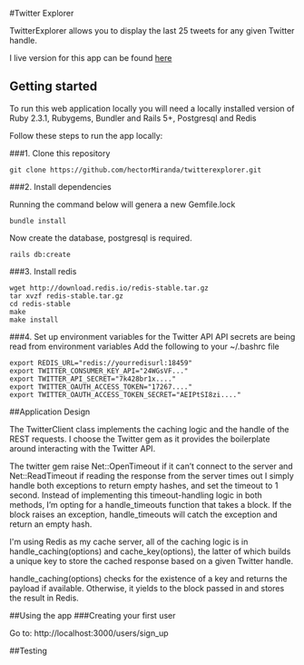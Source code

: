#Twitter Explorer

TwitterExplorer allows you to display the last 25 tweets for any given Twitter handle.

I live version for this app can be found [here](https://marcetuxexplorer.herokuapp.com/)

## Getting started

To run this web application locally you will need a locally installed version of Ruby 2.3.1, Rubygems, Bundler and Rails 5+, Postgresql and Redis

Follow these steps to run the app locally:

###1. Clone this repository
```
git clone https://github.com/hectorMiranda/twitterexplorer.git
```

###2. Install dependencies

Running the command below will genera a new Gemfile.lock
```
bundle install
```
Now create the database, postgresql is required.
```
rails db:create
```

###3. Install redis

```
wget http://download.redis.io/redis-stable.tar.gz
tar xvzf redis-stable.tar.gz
cd redis-stable
make
make install
```

###4. Set up environment variables for the Twitter API
API secrets are being read from environment variables
Add the following to your ~/.bashrc file

```
export REDIS_URL="redis://yourredisurl:18459"
export TWITTER_CONSUMER_KEY_API="24WGsVF..."
export TWITTER_API_SECRET="7k428br1x...."
export TWITTER_OAUTH_ACCESS_TOKEN="17267...."
export TWITTER_OAUTH_ACCESS_TOKEN_SECRET="AEIPtSI8zi...."
```

##Application Design


The TwitterClient class implements the caching logic and the handle of the REST requests. I choose the Twitter gem as it provides the boilerplate around interacting with the Twitter API.

The twitter gem raise Net::OpenTimeout if it can’t connect to the server and Net::ReadTimeout if reading the response from the server times out I simply handle both exceptions to return empty hashes, and set the timeout to 1 second. Instead of implementing this timeout-handling logic in both methods, I’m opting for a handle_timeouts function that takes a block. If the block raises an exception, handle_timeouts will catch the exception and return an empty hash.

I'm using Redis as my cache server, all of the caching logic is in handle_caching(options) and cache_key(options), the latter of which builds a unique key to store the cached response based on a given Twitter handle.

handle_caching(options) checks for the existence of a key and returns the payload if available. Otherwise, it yields to the block passed in and stores the result in Redis.


##Using the app
###Creating your first user

Go to: http://localhost:3000/users/sign_up


##Testing
